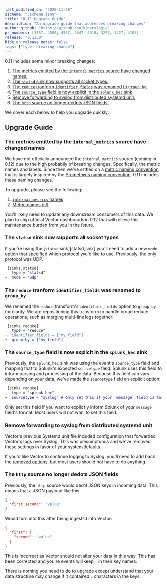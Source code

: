 ```yaml
---
last_modified_on: "2020-11-26"
$schema: ".schema.json"
title: "0.11 Upgrade Guide"
description: "An upgrade guide that addresses breaking changes"
author_github: "https://github.com/binarylogic"
pr_numbers: [3557, 4580, 4557, 4647, 4918, 3297, 3427, 4103]
release: "0.11.0"
hide_on_release_notes: false
tags: ["type: breaking change"]
---
```


0.11 includes some minor breaking changes:

1. [The metrics emitted by the `internal_metrics` source have changed names.](#first)
2. [The `statsd` sink now supports all socket types.](#second)
3. [The `reduce` tranform `identifier_fields` was renamed to `group_by`.](#third)
4. [The `source_type` field is now explicit in the `splunk_hec` sink.](#fourth)
5. [Remove forwarding to syslog from distributed systemd unit.](#fifth)
6. [The `http` source no longer dedots JSON fields.](#sixth)

We cover each below to help you upgrade quickly:

## Upgrade Guide

### The metrics emitted by the `internal_metrics` source have changed names<a name="first"></a>

We have not officially announced the `internal_metrics` source (coming in 0.12)
due to the high probabily of breaking changes. Specifically, the metric names
and labels. Since then we've settled on a [metric naming convention][metric_naming_convention]
that is largely inspired by the [Prometheus naming convention][prometheus_naming_convention].
0.11 includes these naming changes.

To upgrade, please see the following:

1. [`internal_metrics` names][internal_metrics_output]
2. [Metric names diff][metric_names_diff]

You'll likely need to update any downstream consumers of this data. We plan to
ship official Vector dashboards in 0.12 that will relieve this maintenance
burden from you in the future.

### The `statsd` sink now supports all socket types<a name="second"></a>

If you're using the [`statsd` sink][statsd_sink] you'll need to add a new `mode`
option that specified which protocol you'd like to use. Previously, the only
protocol was UDP.

```diff title="vector.toml"
 [sinks.statsd]
   type = "statsd"
+  mode = "udp"
```

### The `reduce` tranform `identifier_fields` was renamed to `group_by`<a name="third"></a>

We renamed the `reduce` transform's `identifier_fields` option to `group_by`
for clarity. We are repositioning this transform to handle broad reduce
operations, such as merging multi-line logs together:

```diff title="vector.toml"
 [sinks.reduce]
   type = "reduce"
-  identifier_fields = ["my_field"]
+  group_by = ["my_field"]
```

### The `source_type` field is now explicit in the `splunk_hec` sink<a name="fourth"></a>

Previously, the `splunk_hec` sink was using the event's `source_type` field
and mapping that to Splunk's expected `sourcetype` field. Splunk uses this
field to inform parsing and processing of the data. Because this field can
vary depending on your data, we've made the `sourcetype` field an explicit
option:

```diff title="vector.toml"
 [sinks.reduce]
   type = "splunk_hec"
+  sourcetype = "syslog" # only set this if your `message` field is formatted as syslog
```

Only set this field if you want to explicitly inform Splunk of your `message`
field's format. Most users will not want to set this field.

### Remove forwarding to syslog from distributed systemd unit<a name="fifth"></a>

Vector's previous Systemd unit file included configuration that forwarded
Vector's logs over Syslog. This was presumptuous and we've removed these
settings in favor of your system defaults.

If you'd like Vector to continue logging to Syslog, you'll need to add back
the [removed options][removed_systemd_syslog_options], but most users should
not have to do anything.

### The `http` source no longer dedots JSON fields<a name="sixth"></a>

Previously, the `http` source would dedot JSON keys in incoming data. This means
that a JSON payload like this:

```json
{
  "first.second": "value"
}
```

Would turn into this after being ingested into Vector:

```json
{
  "first": {
    "second": "value"
  }
}
```

This is incorrect as Vector should not alter your data in this way. This has
been corrected and you're events will keep `.` in their key names.

There is nothing you need to do to upgrade except understand that your data
structure may change if it contained `.` characters in the keys.

[internal_metrics_output]: /docs/reference/sources/internal_metrics/#metric-events
[metric_names_diff]: https://github.com/timberio/vector/pull/4647/files
[metric_naming_convention]: https://github.com/timberio/vector/blob/master/CONTRIBUTING.md#metric-naming-convention
[prometheus_naming_convention]: https://prometheus.io/docs/practices/naming/
[removed_systemd_syslog_options]: https://github.com/timberio/vector/pull/3427/files

